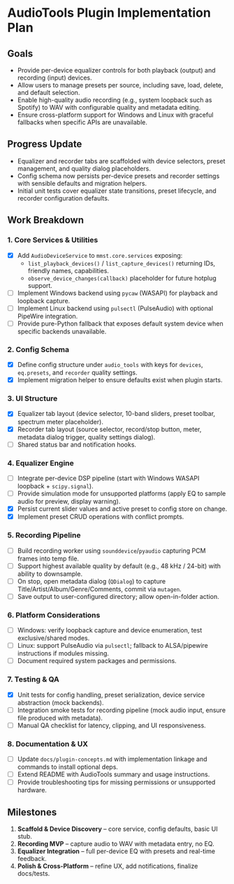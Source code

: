 # AudioTools Plugin Implementation Plan

## Goals

- Provide per-device equalizer controls for both playback (output) and recording (input) devices.
- Allow users to manage presets per source, including save, load, delete, and default selection.
- Enable high-quality audio recording (e.g., system loopback such as Spotify) to WAV with configurable quality and metadata editing.
- Ensure cross-platform support for Windows and Linux with graceful fallbacks when specific APIs are unavailable.

## Progress Update

- Equalizer and recorder tabs are scaffolded with device selectors, preset management, and quality dialog placeholders.
- Config schema now persists per-device presets and recorder settings with sensible defaults and migration helpers.
- Initial unit tests cover equalizer state transitions, preset lifecycle, and recorder configuration defaults.

## Work Breakdown

### 1. Core Services & Utilities

- [x] Add `AudioDeviceService` to `mmst.core.services` exposing:
  - `list_playback_devices()` / `list_capture_devices()` returning IDs, friendly names, capabilities.
  - `observe_device_changes(callback)` placeholder for future hotplug support.
- [ ] Implement Windows backend using `pycaw` (WASAPI) for playback and loopback capture.
- [ ] Implement Linux backend using `pulsectl` (PulseAudio) with optional PipeWire integration.
- [ ] Provide pure-Python fallback that exposes default system device when specific backends unavailable.

### 2. Config Schema

- [x] Define config structure under `audio_tools` with keys for `devices`, `eq.presets`, and `recorder` quality settings.
- [x] Implement migration helper to ensure defaults exist when plugin starts.

### 3. UI Structure

- [x] Equalizer tab layout (device selector, 10-band sliders, preset toolbar, spectrum meter placeholder).
- [x] Recorder tab layout (source selector, record/stop button, meter, metadata dialog trigger, quality settings dialog).
- [ ] Shared status bar and notification hooks.

### 4. Equalizer Engine

- [ ] Integrate per-device DSP pipeline (start with Windows WASAPI loopback + `scipy.signal`).
- [ ] Provide simulation mode for unsupported platforms (apply EQ to sample audio for preview, display warning).
- [x] Persist current slider values and active preset to config store on change.
- [x] Implement preset CRUD operations with conflict prompts.

### 5. Recording Pipeline

- [ ] Build recording worker using `sounddevice`/`pyaudio` capturing PCM frames into temp file.
- [ ] Support highest available quality by default (e.g., 48 kHz / 24-bit) with ability to downsample.
- [ ] On stop, open metadata dialog (`QDialog`) to capture Title/Artist/Album/Genre/Comments, commit via `mutagen`.
- [ ] Save output to user-configured directory; allow open-in-folder action.

### 6. Platform Considerations

- [ ] Windows: verify loopback capture and device enumeration, test exclusive/shared modes.
- [ ] Linux: support PulseAudio via `pulsectl`; fallback to ALSA/pipewire instructions if modules missing.
- [ ] Document required system packages and permissions.

### 7. Testing & QA

- [x] Unit tests for config handling, preset serialization, device service abstraction (mock backends).
- [ ] Integration smoke tests for recording pipeline (mock audio input, ensure file produced with metadata).
- [ ] Manual QA checklist for latency, clipping, and UI responsiveness.

### 8. Documentation & UX

- [ ] Update `docs/plugin-concepts.md` with implementation linkage and commands to install optional deps.
- [ ] Extend README with AudioTools summary and usage instructions.
- [ ] Provide troubleshooting tips for missing permissions or unsupported hardware.

## Milestones

1. **Scaffold & Device Discovery** – core service, config defaults, basic UI stub.
2. **Recording MVP** – capture audio to WAV with metadata entry, no EQ.
3. **Equalizer Integration** – full per-device EQ with presets and real-time feedback.
4. **Polish & Cross-Platform** – refine UX, add notifications, finalize docs/tests.
